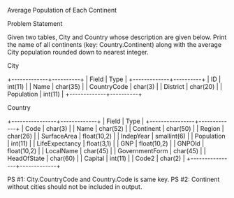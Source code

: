 Average Population of Each Continent



Problem Statement

Given two tables, City and Country whose description are given below. Print the name of all continents (key: Country.Continent) along with the average City population rounded down to nearest integer.

City

+-------------+----------+
| Field       | Type     |
+-------------+----------+
| ID          | int(11)  |
| Name        | char(35) |
| CountryCode | char(3)  |
| District    | char(20) |
| Population  | int(11)  |
+-------------+----------+

Country

+----------------+-------------+
| Field          | Type        |
+----------------+-------------+
| Code           | char(3)     |
| Name           | char(52)    |
| Continent      | char(50)    |
| Region         | char(26)    |
| SurfaceArea    | float(10,2) |
| IndepYear      | smallint(6) |
| Population     | int(11)     |
| LifeExpectancy | float(3,1)  |
| GNP            | float(10,2) |
| GNPOld         | float(10,2) |
| LocalName      | char(45)    |
| GovernmentForm | char(45)    |
| HeadOfState    | char(60)    |
| Capital        | int(11)     |
| Code2          | char(2)     |
+----------------+-------------+

PS #1: City.CountryCode and Country.Code is same key.
PS #2: Continent without cities should not be included in output.

